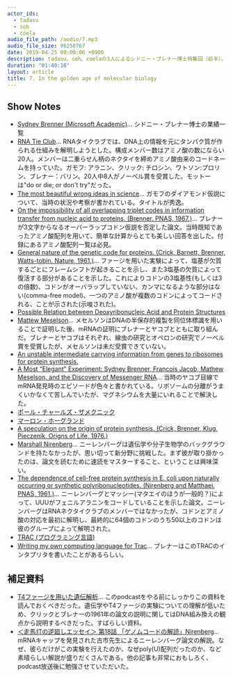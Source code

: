 ```yaml
---
actor_ids:
  - tadasu
  - soh
  - coela
audio_file_path: /audio/7.mp3
audio_file_size: 96258767
date: 2019-04-25 00:00:00 +0900
description: tadasu、soh、coelaの3人によるシドニー・ブレナー博士特集回（前半）。RNAタイクラブ、シドニー・ブレナーによる遺伝暗号解明へのアプローチ、ガモフの仮説、コドンとアミノ酸の対応関係、ファージを用いた遺伝学について、1950~60年初頭に出版された当時の原著論文を紹介し、分子生物学の黎明期における美しい実験や大胆な仮説と発見のドラマについて話しました。
duration: "01:40:16"
layout: article
title: 7. In the golden age of molecular biology
---
```


## Show Notes
- [Sydney Brenner (Microsoft Academic)](https://academic.microsoft.com/author/2116579473/publication/search?q=Sydney%20Brenner&qe=Composite(AA.AuId%3D2116579473)&f=&orderBy=2&skip=40&take=10)... シドニー・ブレナー博士の業績一覧
- [RNA Tie Club](https://en.wikipedia.org/wiki/RNA_Tie_Club)... RNAタイクラブでは、DNA上の情報を元にタンパク質が作られる仕組みを解明しようとした。構成メンバー数はアミノ酸の数にならい20人。メンバーは二重らせん柄のネクタイを締めアミノ酸由来のコードネームを持っていた。ガモフ: アラニン、クリック: チロシン、ワトソン:プロリン、ブレナー：バリン。20人中8人がノーベル賞を受賞した。モットーは"do or die; or don't try"だった。
- [The most beautiful wrong ideas in science](http://www.chemistry-blog.com/2012/08/16/the-most-beautiful-wrong-ideas-in-science/)... ガモフのダイアモンド仮説について、当時の状況や考察が書かれている。タイトルが秀逸。
- [On the impossibility of all overlapping triplet codes in information transfer from nucleic acid to proteins. (Brenner. PNAS,  1967.)](https://www.ncbi.nlm.nih.gov/pubmed/16590069)... ブレナーが3文字からなるオーバーラップコドン仮説を否定した論文。当時既知であったアミノ酸配列を用いて、簡単な計算からとても美しい回答を出した。付録にあるアミノ酸配列一覧は必見。
- [General nature of the genetic code for proteins. (Crick, Barnett, Brenner, Watts-tobin. Nature, 1961.)](https://www.ncbi.nlm.nih.gov/pubmed/13882203)... ファージを用いた実験によって、塩基が欠質するごとにフレームシフトが起きることを示し、また3塩基の欠質によって復活する部分があることを示した。これによりコドンの3塩基性(もしくは3の倍数)、コドンがオーバラップしていない、カンマになるような部分はない(comma-free model)、一つのアミノ酸が複数のコドンによってコードされる、ことが示された(示唆された)。
- [Possible Relation between Deoxyribonucleic Acid and Protein Structures](https://www.nature.com/articles/173318a0)
- [Mattew Meselson](https://en.wikipedia.org/wiki/Matthew_Meselson)... メセルソンはDNAの半保存的複製を同位体標識を用いることで証明した後、mRNAの証明にブレナーとヤコブとともに取り組んだ。ブレナーとヤコブはそれぞれ、線虫の研究とオペロンの研究でノーベル賞を受賞したが、メセルソンは未だ受賞できていない。
- [An unstable intermediate carrying information from genes to ribosomes for protein synthesis.](https://www.ncbi.nlm.nih.gov/pubmed/20446365)
- [A Most “Elegant” Experiment: Sydney Brenner, Francois Jacob, Mathew Meselson, and the Discovery of Messenger RNA](https://norkinvirology.wordpress.com/2016/10/06/a-most-elegant-experiment-sydney-brenner-frjacob-mathew-meselson-and-the-discovery-of-messenger-rna/)... 当時のヤコブ目線でmRNA発見時のエピソードが色々と書かれている。リボソームの分離がうまくいかなくて苦しんでいたが、マグネシウムを大量にいれることで解決した。
- [ポール・チャールズ・ザメクニック](http://www.kazusa.or.jp/dnaftb/21/bio.html)
- [マーロン・ホーグランド](http://www.kazusa.or.jp/dnaftb/21/bio-2.html)
- [A speculation on the origin of protein synthesis. (Crick, Brenner, Klug, Pieczenik. Origns of Life, 1976.)](https://www.ncbi.nlm.nih.gov/pubmed/1023138)
- [Marshall Nirenberg](https://en.wikipedia.org/wiki/Marshall_Warren_Nirenberg)... ニーレンバーグは遺伝学や分子生物学のバックグラウンドを持たなかったが、思い切って新分野に挑戦した。まず彼が取り掛かったのは、論文を読むために速読をマスターすること、ということは興味深い。
- [The dependence of cell-free protein synthesis in E. coli upon naturally occurring or synthetic polyribonucleotides. (Nirenberg and Matthaei. PNAS, 1961.)](https://www.ncbi.nlm.nih.gov/pubmed/14479932)... ニーレンバーグとマッシー(マタエイのほうが一般的？)によって、UUUがフェニルアラニンをコードしていることを示した論文。ニーレンバーグはRNAネクタイクラブのメンバーではなかったが、コドンとアミノ酸の対応を最初に解明し、最終的に64個のコドンのうち50以上のコドンは彼のグループによって解明された。
- [TRAC (プログラミング言語)](https://en.wikipedia.org/wiki/TRAC_(programming_language))
- [Writing my own computing language for Trac](https://www.webofstories.com/play/sydney.brenner/160)... ブレナーはこのTRACのインタプリタを書いたことがあるらしい。

## 補足資料
- [T4ファージを用いた遺伝解析](https://www.kazusa.or.jp/j/information/pdf/Attachment_T4Phage.pdf)... このpodcastをやる前にしっかりこの資料を読んでおくべきだった。遺伝学やT4ファージの実験についての理解が低いため、クリックとブレナーの1961年の論文の説明に関してはDNA組み換えの観点から説明するべきだった。すばらしい資料。
- [＜走馬灯の逆廻しエッセイ＞ 第18話 「ゲノムコードの解読」Nirenberg](https://www.rnaj.org/newsletters/item/695-furuichi-18)... mRNAキャップを発見された古市先生によるニーレンバーグ論文の解説。なぜ、彼らだけがこの実験を行えたのか、なぜpoly(U)配列だったのか、など素晴らしい解説が盛りだくさんである。他の記事も非常におもしろく、podcast放送後に勉強させていただいた。
